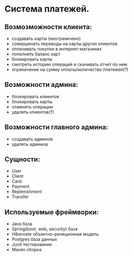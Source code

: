 # Система платежей.

## **Возмозможности клиента:**

* создавать карты (неограничено)
* совершенать переводы на карты других клиентов
* оплачивать покупки в интернет-магазинах
* пополнять баланс карт
* блокировать карты
* смотреть историю операций и скачивать отчет по ним
* ограничение на сумму оплаты/количество платежей(?)


## Возможности админа:

* блокировать клиентов
* блокировать карты
* отменять операции
* удалять клиентов(?)

## Возможности главного админа:

* создавать админов
* удалять админов

## Сущности: 

* User
* Client
* Card
* Payment
* Replenishment
* Transfer

## Используемые фреймворки:

* Java база
* Spring(boot, web, security) база
* Hibernate объектно-реляционная модель
* Postgres база данных
* Junit тестирование
* Maven сборка

